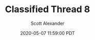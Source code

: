 ---
layout: podcast
title: "Classified Thread 8"
author: Scott Alexander
description: https://slatestarcodex.com/2020/05/07/classified-thread-8/
date: 2020-05-07 11:59:00 PDT
length: 119143
duration: 30
guid: classified-thread-8
---